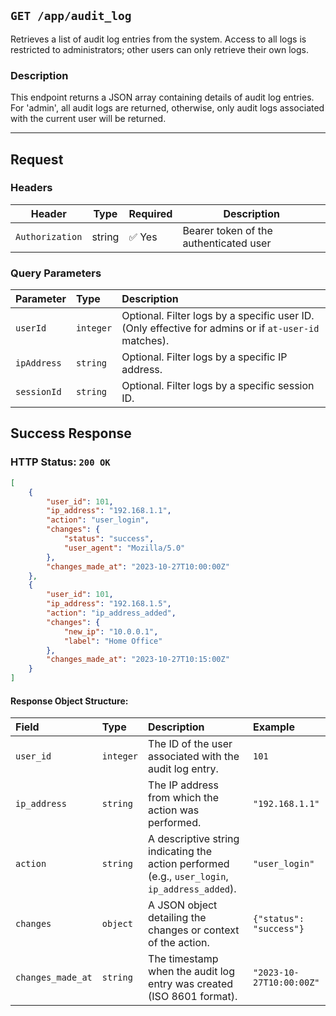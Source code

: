 ## `GET /app/audit_log`

Retrieves a list of audit log entries from the system. Access to all logs is restricted to administrators; other users
can only retrieve their own logs.

### Description

This endpoint returns a JSON array containing details of audit log entries.
For 'admin', all audit logs are returned, otherwise, only audit logs associated with the current user will be returned.

---

## Request

### Headers

| Header          | Type   | Required | Description                            |
|-----------------|--------|----------|----------------------------------------|
| `Authorization` | string | ✅ Yes    | Bearer token of the authenticated user |

### Query Parameters

| Parameter   | Type      | Description                                                                                          |
|:------------|:----------|:-----------------------------------------------------------------------------------------------------|
| `userId`    | `integer` | Optional. Filter logs by a specific user ID. (Only effective for admins or if `at-user-id` matches). |
| `ipAddress` | `string`  | Optional. Filter logs by a specific IP address.                                                      |
| `sessionId` | `string`  | Optional. Filter logs by a specific session ID.                                                      |

## Success Response

### HTTP Status: `200 OK`

```json
[
    {
        "user_id": 101,
        "ip_address": "192.168.1.1",
        "action": "user_login",
        "changes": {
            "status": "success",
            "user_agent": "Mozilla/5.0"
        },
        "changes_made_at": "2023-10-27T10:00:00Z"
    },
    {
        "user_id": 101,
        "ip_address": "192.168.1.5",
        "action": "ip_address_added",
        "changes": {
            "new_ip": "10.0.0.1",
            "label": "Home Office"
        },
        "changes_made_at": "2023-10-27T10:15:00Z"
    }
]
```

#### Response Object Structure:

| Field             | Type      | Description                                                                                    | Example                  |
|:------------------|:----------|:-----------------------------------------------------------------------------------------------|:-------------------------|
| `user_id`         | `integer` | The ID of the user associated with the audit log entry.                                        | `101`                    |
| `ip_address`      | `string`  | The IP address from which the action was performed.                                            | `"192.168.1.1"`          |
| `action`          | `string`  | A descriptive string indicating the action performed (e.g., `user_login`, `ip_address_added`). | `"user_login"`           |
| `changes`         | `object`  | A JSON object detailing the changes or context of the action.                                  | `{"status": "success"}`  |
| `changes_made_at` | `string`  | The timestamp when the audit log entry was created (ISO 8601 format).                          | `"2023-10-27T10:00:00Z"` |
